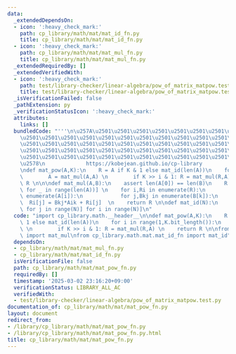 ```yaml
---
data:
  _extendedDependsOn:
  - icon: ':heavy_check_mark:'
    path: cp_library/math/mat/mat_id_fn.py
    title: cp_library/math/mat/mat_id_fn.py
  - icon: ':heavy_check_mark:'
    path: cp_library/math/mat/mat_mul_fn.py
    title: cp_library/math/mat/mat_mul_fn.py
  _extendedRequiredBy: []
  _extendedVerifiedWith:
  - icon: ':heavy_check_mark:'
    path: test/library-checker/linear-algebra/pow_of_matrix_matpow.test.py
    title: test/library-checker/linear-algebra/pow_of_matrix_matpow.test.py
  _isVerificationFailed: false
  _pathExtension: py
  _verificationStatusIcon: ':heavy_check_mark:'
  attributes:
    links: []
  bundledCode: "'''\n\u257A\u2501\u2501\u2501\u2501\u2501\u2501\u2501\u2501\u2501\u2501\
    \u2501\u2501\u2501\u2501\u2501\u2501\u2501\u2501\u2501\u2501\u2501\u2501\u2501\
    \u2501\u2501\u2501\u2501\u2501\u2501\u2501\u2501\u2501\u2501\u2501\u2501\u2501\
    \u2501\u2501\u2501\u2501\u2501\u2501\u2501\u2501\u2501\u2501\u2501\u2501\u2501\
    \u2501\u2501\u2501\u2501\u2501\u2501\u2501\u2501\u2501\u2501\u2501\u2501\u2501\
    \u2578\n             https://kobejean.github.io/cp-library               \n'''\n\
    \ndef mat_pow(A,K):\n    R = A if K & 1 else mat_id(len(A))\n    for i in range(1,K.bit_length()):\n\
    \        A = mat_mul(A,A) \n        if K >> i & 1: R = mat_mul(R,A) \n    return\
    \ R \n\n\ndef mat_mul(A,B):\n    assert len(A[0]) == len(B)\n    R = [[0]*len(B[0])\
    \ for _ in range(len(A))] \n    for i,Ri in enumerate(R):\n        for k,Aik in\
    \ enumerate(A[i]):\n            for j,Bkj in enumerate(B[k]):\n              \
    \  Ri[j] = Bkj*Aik + Ri[j]  \n    return R \n\ndef mat_id(N):\n    return [[int(i==j)\
    \ for j in range(N)] for i in range(N)]\n"
  code: "import cp_library.math.__header__\n\ndef mat_pow(A,K):\n    R = A if K &\
    \ 1 else mat_id(len(A))\n    for i in range(1,K.bit_length()):\n        A = mat_mul(A,A)\
    \ \n        if K >> i & 1: R = mat_mul(R,A) \n    return R \n\nfrom cp_library.math.mat.mat_mul_fn\
    \ import mat_mul\nfrom cp_library.math.mat.mat_id_fn import mat_id"
  dependsOn:
  - cp_library/math/mat/mat_mul_fn.py
  - cp_library/math/mat/mat_id_fn.py
  isVerificationFile: false
  path: cp_library/math/mat/mat_pow_fn.py
  requiredBy: []
  timestamp: '2025-03-02 23:16:20+09:00'
  verificationStatus: LIBRARY_ALL_AC
  verifiedWith:
  - test/library-checker/linear-algebra/pow_of_matrix_matpow.test.py
documentation_of: cp_library/math/mat/mat_pow_fn.py
layout: document
redirect_from:
- /library/cp_library/math/mat/mat_pow_fn.py
- /library/cp_library/math/mat/mat_pow_fn.py.html
title: cp_library/math/mat/mat_pow_fn.py
---
```

